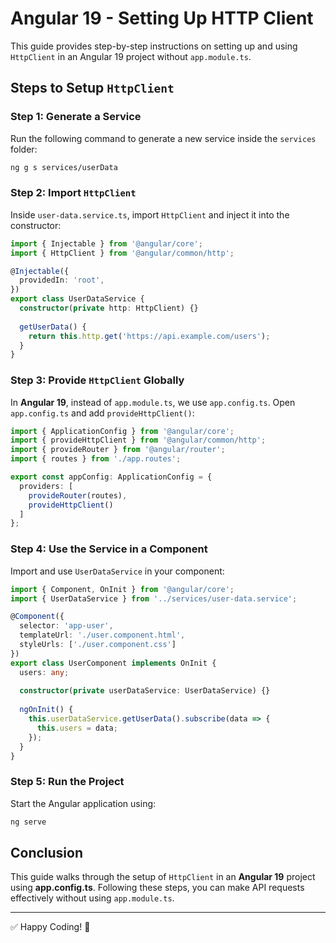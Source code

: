 # Angular 19 - Setting Up HTTP Client

This guide provides step-by-step instructions on setting up and using `HttpClient` in an Angular 19 project without `app.module.ts`.

## Steps to Setup `HttpClient`

### Step 1: Generate a Service
Run the following command to generate a new service inside the `services` folder:
```sh
ng g s services/userData
```

### Step 2: Import `HttpClient`
Inside `user-data.service.ts`, import `HttpClient` and inject it into the constructor:
```typescript
import { Injectable } from '@angular/core';
import { HttpClient } from '@angular/common/http';

@Injectable({
  providedIn: 'root',
})
export class UserDataService {
  constructor(private http: HttpClient) {}
  
  getUserData() {
    return this.http.get('https://api.example.com/users');
  }
}
```

### Step 3: Provide `HttpClient` Globally
In **Angular 19**, instead of `app.module.ts`, we use `app.config.ts`. Open `app.config.ts` and add `provideHttpClient()`:

```typescript
import { ApplicationConfig } from '@angular/core';
import { provideHttpClient } from '@angular/common/http';
import { provideRouter } from '@angular/router';
import { routes } from './app.routes';

export const appConfig: ApplicationConfig = {
  providers: [
    provideRouter(routes),
    provideHttpClient()
  ]
};
```

### Step 4: Use the Service in a Component
Import and use `UserDataService` in your component:
```typescript
import { Component, OnInit } from '@angular/core';
import { UserDataService } from '../services/user-data.service';

@Component({
  selector: 'app-user',
  templateUrl: './user.component.html',
  styleUrls: ['./user.component.css']
})
export class UserComponent implements OnInit {
  users: any;
  
  constructor(private userDataService: UserDataService) {}
  
  ngOnInit() {
    this.userDataService.getUserData().subscribe(data => {
      this.users = data;
    });
  }
}
```

### Step 5: Run the Project
Start the Angular application using:
```sh
ng serve
```

## Conclusion
This guide walks through the setup of `HttpClient` in an **Angular 19** project using **app.config.ts**. Following these steps, you can make API requests effectively without using `app.module.ts`.

---

✅ Happy Coding! 🚀
